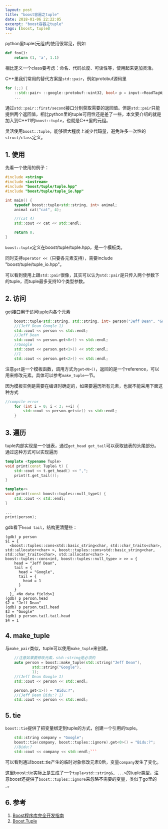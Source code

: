 ```yaml
---
layout: post
title: "boost容器之tuple"
date: 2018-01-06 22:22:05
excerpt: "boost容器之tuple"
tags: [boost, tuple]
---
```


python里tuple(元组)的使用很常见，例如

```python
def foo():
    return (1, 'a', 1.1)
```

相比定义一个class要考虑：命名、代码长度、可读性等，使用起来更加灵活。

C++里我们常用的替代方案是`std::pair`，例如protobuf源码里

```cpp
for (;;) {
    ::std::pair< ::google::protobuf::uint32, bool> p = input->ReadTagWithCutoffNoLastTag(127u);
    ...
```

通过`std::pair::first/second`接口分别获取需要的返回值。但是`std::pair`只能提供两个返回值，相比python里的tuple可用性还是差了一些，本文要介绍的就是加入到C++11的`boost::tuple`，也就是C++里的元组。

灵活使用`boost::tuple`，能够很大程度上减少代码量，避免许多一次性的`struct/class`定义。

<!--more-->

## 1. 使用

先看一个使用的例子：

```cpp
#include <string>
#include <iostream>
#include "boost/tuple/tuple.hpp"
#include "boost/tuple/tuple_io.hpp"

int main() {
    typedef boost::tuple<std::string, int> animal;
    animal cat("cat", 4);

    //(cat 4)
    std::cout << cat << std::endl;

    return 0;
}
```

`boost::tuple`定义在boost/tuple/tuple.hpp，是一个模板类。

同时支持`operator <<`（只要各元素支持），需要include "boost/tuple/tuple_io.hpp"。

可以看到使用上跟`std::pair`很像，其实可以认为`std::pair`是只传入两个参数下的tuple，而tuple最多支持10个类型参数。

## 2. 访问

get接口用于访问tuple内各个元素

```cpp
    boost::tuple<std::string, std::string, int> person("Jeff Dean", "Google", 1);
    //(Jeff Dean Google 1)
    std::cout << person << std::endl;
    //Jeff Dean
    std::cout << person.get<0>() << std::endl;
    //Google
    std::cout << person.get<1>() << std::endl;
    //1
    std::cout << person.get<2>() << std::endl;
```

注意`get`是一个模板函数，调用方式为`get<N>()`，返回的是一个reference，可以用来修改元素。具体可以参考`make_tuple`一节。

因为模板实例是需要在编译时确定的，如果要遍历所有元素，也就不能采用下面这种方式

```cpp
//compile error
    for (int i = 0; i < 3; ++i) {
        std::cout << person.get<i>() << std::endl;
    }
```

## 3. 遍历

tuple内部实现是一个链表，通过`get_head get_tail`可以获取链表的头尾部分。通过这种方式可以实现遍历

```cpp
template <typename Tuple>
void print(const Tuple& t) {
    std::cout << t.get_head() << ",";
    print(t.get_tail());
}

template<>
void print(const boost::tuples::null_type&) {
    std::cout << std::endl;
}

...
print(person);
```

gdb看下`head tail`，结构更清楚些：

```gdb
(gdb) p person
$1 = {
  <boost::tuples::cons<std::basic_string<char, std::char_traits<char>, std::allocator<char> >, boost::tuples::cons<std::basic_string<char, std::char_traits<char>, std::allocator<char> >, boost::tuples::cons<int, boost::tuples::null_type> > >> = {
    head = "Jeff Dean",
    tail = {
      head = "Google",
      tail = {
        head = 1
      }
    }
  }, <No data fields>}
(gdb) p person.head
$2 = "Jeff Dean"
(gdb) p person.tail.head
$3 = "Google"
(gdb) p person.tail.tail.head
$4 = 1
```

## 4. make_tuple

与`make_pair`类似，tuple可以使用`make_tuple`来创建。

```cpp
    //注意如果要修改元素，std::string是必须的
    auto person = boost::make_tuple(std::string("Jeff Dean"),
            std::string("Google"),
            1);
    //(Jeff Dean Google 1)
    std::cout << person << std::endl;

    person.get<1>() = "Bidu:?";
    //(Jeff Dean Bidu:? 1)
    std::cout << person << std::endl;
```

## 5. tie

`boost::tie`提供了把变量绑定到tuple的方式，创建一个引用的tuple。

```cpp
    std::string company = "Google";
    boost::tie(company, boost::tuples::ignore).get<0>() = "Bidu:?";
    //Bidu:?
    std::cout << company << std::endl;```
```

可以看到通过boost::tie产生的临时对象修改元素0后，变量`company`发生了变化。

这里boost::tie实际上是生成了一个`tuple<std::string&, ...>`的tuple类型，注意boost还提供了`boost::tuples::ignore`来忽略不需要的变量，类似于go里的`_`。

## 6. 参考

1. [Boost程序库完全开发指南](https://book.douban.com/subject/26320630/)  
2. [Boost.Tuple](https://theboostcpplibraries.com/boost.tuple)  
